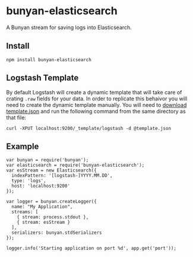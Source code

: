 bunyan-elasticsearch
====================

A Bunyan stream for saving logs into Elasticsearch.

## Install

```
npm install bunyan-elasticsearch
```

## Logstash Template

By default Logstash will create a dynamic template that will take care of crating `.raw` fields for your data. In order to replicate this behaivor you will need to create the dynamic template manually. You will need to [download template.json](https://raw.github.com/ccowan/bunyan-elasticsearch/master/template.json) and run the following command from the same directory as that file:

```
curl -XPUT localhost:9200/_template/logstash -d @template.json
```

## Example

```
var bunyan = require('bunyan');
var elasticsearch = require('bunyan-elasticsearch');
var esStream = new Elasticsearch({
  indexPattern: '[logstash-]YYYY.MM.DD',
  type: 'logs',
  host: 'localhost:9200' 
});

var logger = bunyan.createLogger({
  name: "My Application",
  streams: [
    { stream: process.stdout },
    { stream: esStream }
  ],
  serializers: bunyan.stdSerializers
});

logger.info('Starting application on port %d', app.get('port'));
```

